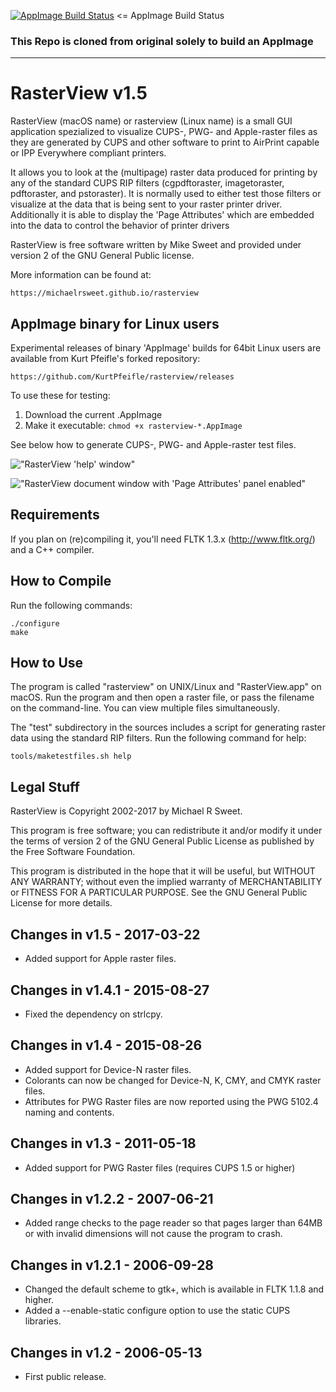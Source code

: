[![AppImage Build Status](https://travis-ci.org/KurtPfeifle/rasterview.svg?branch=continuous)](https://travis-ci.org/KurtPfeifle/rasterview "AppImage Build Status") <= AppImage Build Status

### This Repo is cloned from original solely to build an AppImage

----

# RasterView v1.5

RasterView (macOS name) or rasterview (Linux name) is a small GUI application spezialized to visualize CUPS-, PWG- and Apple-raster files as they are generated by CUPS and other software to print to AirPrint capable or IPP Everywhere compliant printers.

It allows you to look at the (multipage) raster data produced for printing by any of the standard CUPS RIP filters (cgpdftoraster, imagetoraster, pdftoraster, and pstoraster). It is normally used to either test those filters or visualize at the data that is being sent to your raster printer driver. Additionally it is able to display the 'Page Attributes' which are embedded into the data to control the behavior of printer drivers

RasterView is free software written by Mike Sweet and provided under version 2 of the GNU General Public license.

More information can be found at:

    https://michaelrsweet.github.io/rasterview

## AppImage binary for Linux users

Experimental releases of binary 'AppImage' builds for 64bit Linux users are available
from Kurt Pfeifle's forked repository:

    https://github.com/KurtPfeifle/rasterview/releases

To use these for testing:

1. Download the current .AppImage
1. Make it executable: `chmod +x rasterview-*.AppImage`

See below how to generate CUPS-, PWG- and Apple-raster test files.

!["RasterView 'help' window"](https://i.stack.imgur.com/VQcZh.png "RasterView 'help' window")

!["RasterView document window with 'Page Attributes' panel enabled"](https://i.stack.imgur.com/odmMr.png "RasterView document window with 'Page Attributes' panel enabled")

## Requirements

If you plan on (re)compiling it, you'll need FLTK 1.3.x (http://www.fltk.org/)
and a C++ compiler.


## How to Compile

Run the following commands:

    ./configure
    make


## How to Use

The program is called "rasterview" on UNIX/Linux and "RasterView.app" on macOS.
Run the program and then open a raster file, or pass the filename on the
command-line.  You can view multiple files simultaneously.

The "test" subdirectory in the sources includes a script for generating raster
data using the standard RIP filters.  Run the following command for help:

    tools/maketestfiles.sh help


## Legal Stuff

RasterView is Copyright 2002-2017 by Michael R Sweet.

This program is free software; you can redistribute it and/or modify it under
the terms of version 2 of the GNU General Public License as published by the
Free Software Foundation.

This program is distributed in the hope that it will be useful, but WITHOUT ANY
WARRANTY; without even the implied warranty of MERCHANTABILITY or FITNESS FOR A
PARTICULAR PURPOSE.  See the GNU General Public License for more details.


## Changes in v1.5 - 2017-03-22

- Added support for Apple raster files.


## Changes in v1.4.1 - 2015-08-27

- Fixed the dependency on strlcpy.


## Changes in v1.4 - 2015-08-26

- Added support for Device-N raster files.
- Colorants can now be changed for Device-N, K, CMY, and CMYK raster
  files.
- Attributes for PWG Raster files are now reported using the PWG 5102.4
  naming and contents.


## Changes in v1.3 - 2011-05-18

- Added support for PWG Raster files (requires CUPS 1.5 or higher)


## Changes in v1.2.2 - 2007-06-21

- Added range checks to the page reader so that pages larger than 64MB
  or with invalid dimensions will not cause the program to crash.


## Changes in v1.2.1 - 2006-09-28

- Changed the default scheme to gtk+, which is available in FLTK 1.1.8
  and higher.
- Added a --enable-static configure option to use the static CUPS
  libraries.


## Changes in v1.2 - 2006-05-13

- First public release.
